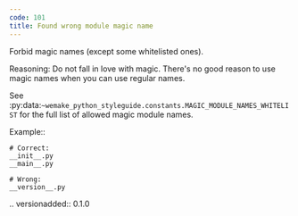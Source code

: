```yaml
---
code: 101
title: Found wrong module magic name
---
```



Forbid magic names (except some whitelisted ones).

Reasoning:
    Do not fall in love with magic. There's no good reason to use
    magic names when you can use regular names.

See
:py:data:`~wemake_python_styleguide.constants.MAGIC_MODULE_NAMES_WHITELIST`
for the full list of allowed magic module names.

Example::

    # Correct:
    __init__.py
    __main__.py

    # Wrong:
    __version__.py

.. versionadded:: 0.1.0